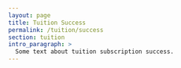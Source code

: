 ```yaml
---
layout: page
title: Tuition Success
permalink: /tuition/success
section: tuition
intro_paragraph: >
  Some text about tuition subscription success.
---
```

